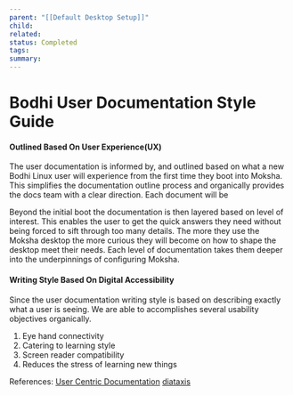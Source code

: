 ```yaml
---
parent: "[[Default Desktop Setup]]"
child: 
related: 
status: Completed
tags: 
summary:
---
```

# Bodhi User Documentation Style Guide
#### Outlined Based On User Experience(UX)
The user documentation is informed by, and outlined based on what a new Bodhi Linux user will experience from the first time they boot into Moksha. 
This simplifies the documentation outline process and organically provides the docs team with a clear direction. Each document will be 

Beyond the initial boot the documentation is then layered based on level of interest. This enables the user to get the quick answers they need without being forced to sift through too many details. The more they use the Moksha desktop the more curious they will become on how to shape the desktop meet their needs. Each level of documentation takes them deeper into the underpinnings of configuring Moksha.
#### Writing Style Based On Digital Accessibility
Since the user documentation writing style is based on describing exactly what a user is seeing. We are able to accomplishes several usability objectives organically. 
1. Eye hand connectivity
2. Catering to learning style
3. Screen reader compatibility
4. Reduces the stress of learning new things


References: 
[User Centric Documentation](https://medium.com/softserve-technical-communication/user-centric-documentation-creating-engaging-and-accessible-content-7212ce9913b3)
[diataxis](https://youtu.be/t4vKPhjcMZg?si=S_pdd1aRo77GkESB)

